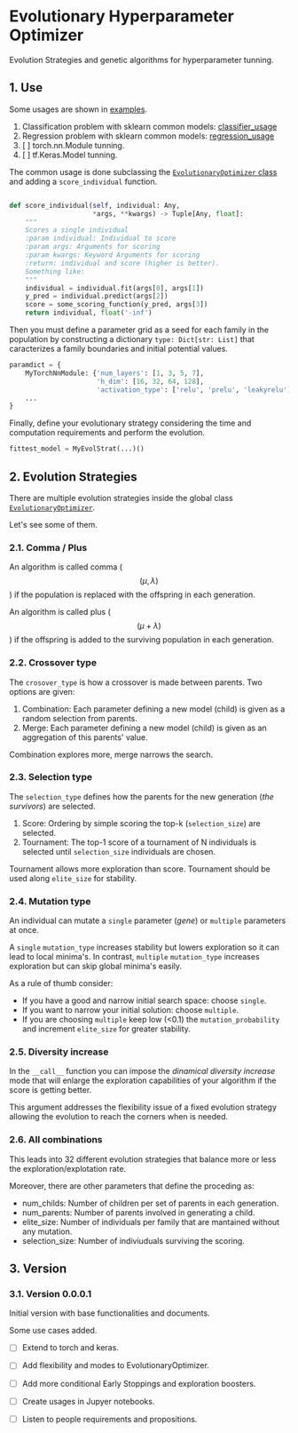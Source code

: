 # Evolutionary Hyperparameter Optimizer

Evolution Strategies and genetic algorithms for hyperparameter tunning.

## 1. Use

Some usages are shown in [examples](examples).
1. Classification problem with sklearn common models: [classifier_usage](examples/hp_optimizer/classifier_usage.py)
2. Regression problem with sklearn common models: [regression_usage](examples/hp_optimizer/regression_usage.py)
3. [ ] torch.nn.Module tunning.
4. [ ] tf.Keras.Model tunning.

The common usage is done subclassing the [`EvolutionaryOptimizer` class](evolutionary_learn/hp_optimizer.py)
and adding a `score_individual` function.

```python

def score_individual(self, individual: Any,
                     *args, **kwargs) -> Tuple[Any, float]:
    """
    Scores a single individual
    :param individual: Individual to score
    :param args: Arguments for scoring
    :param kwargs: Keyword Arguments for scoring
    :return: individual and score (higher is better).
    Something like:
    """
    individual = individual.fit(args[0], args[1])
    y_pred = individual.predict(args[2])
    score = some_scoring_function(y_pred, args[3])
    return individual, float('-inf')
```

Then you must define a parameter grid as a seed for each family in the population by constructing a dictionary 
`type: Dict[str: List]` that caracterizes a family boundaries and initial potential values.

```python
paramdict = {
    MyTorchNnModule: {'num_layers': [1, 3, 5, 7],
                      'h_dim': [16, 32, 64, 128],
                      'activation_type': ['relu', 'prelu', 'leakyrelu']},
    ...
}
```

Finally, define your evolutionary strategy considering the time and computation requirements and perform the evolution.

```python
fittest_model = MyEvolStrat(...)()
```

## 2. Evolution Strategies

There are multiple evolution strategies inside the global class
[`EvolutionaryOptimizer`](evolutionary_learn/hp_optimizer.py).

Let's see some of them.

### 2.1. Comma / Plus

An algorithm is called comma ($$\left(\mu,\lambda\right)$$) if the population is replaced with the
offspring in each generation.

An algorithm is called plus ($$\left(\mu+\lambda\right)$$) if the offspring is added to the surviving population 
in each generation.

### 2.2. Crossover type

The `crosover_type` is how a crossover is made between parents. Two options are given:

1. Combination: Each parameter defining a new model (child) is given as a random selection from parents.
2. Merge: Each parameter defining a new model (child) is given as an aggregation of this parents' value.

Combination explores more, merge narrows the search.

### 2.3. Selection type

The `selection_type` defines how the parents for the new generation (*the survivors*) are selected.

1. Score: Ordering by simple scoring the top-k (`selection_size`) are selected.
2. Tournament: The top-1 score of a tournament of N individuals is selected until `selection_size` individuals are chosen.

Tournament allows more exploration than score. Tournament should be used along `elite_size` for stability.

### 2.4. Mutation type

An individual can mutate a `single` parameter (*gene*) or `multiple` parameters at once.

A `single` `mutation_type` increases stability but lowers exploration so it can lead to local minima's.
In contrast, `multiple` `mutation_type` increases exploration but can skip global minima's easily.

As a rule of thumb consider:

- If you have a good and narrow initial search space: choose `single`.
- If you want to narrow your initial solution: choose `multiple`.
- If you are choosing `multiple` keep low (<0.1) the `mutation_probability` and increment `elite_size` for greater stability.

### 2.5. Diversity increase

In the `__call__` function you can impose the *dinamical diversity increase* mode that will enlarge the exploration capabilities
of your algorithm if the score is getting better.

This argument addresses the flexibility issue of a fixed evolution strategy allowing the evolution to reach the corners 
when is needed.


### 2.6. All combinations

This leads into 32 different evolution strategies that balance more or less the exploration/explotation rate.

Moreover, there are other parameters that define the proceding as:

- num_childs: Number of children per set of parents in each generation.
- num_parents: Number of parents involved in generating a child.
- elite_size: Number of individuals per family that are mantained without any mutation.
- selection_size: Number of indiviuduals surviving the scoring.

## 3. Version

### 3.1. Version 0.0.0.1 

Initial version with base functionalities and documents.

Some use cases added.

- [ ] Extend to torch and keras.
- [ ] Add flexibility and modes to EvolutionaryOptimizer.
- [ ] Add more conditional Early Stoppings and exploration boosters.
- [ ] Create usages in Jupyer notebooks.
- [ ] Listen to people requirements and propositions.


